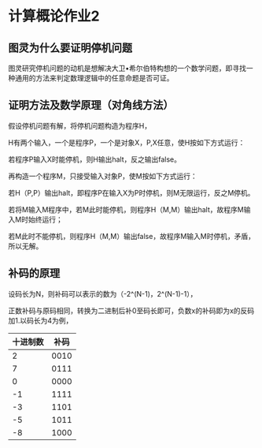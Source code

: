 # 计算概论作业2

## 图灵为什么要证明停机问题

图灵研究停机问题的动机是想解决大卫•希尔伯特构想的一个数学问题，即寻找一种通用的方法来判定数理逻辑中的任意命题是否可证。

## 证明方法及数学原理（对角线方法） 

假设停机问题有解，将停机问题构造为程序H，

H有两个输入，一个是程序P，一个是对象X，P,X任意，使H按如下方式运行：

若程序P输入X时能停机，则H输出halt，反之输出false。

再构造一个程序M，只接受输入对象P，使M按如下方式运行：

若H（P,P）输出halt，即程序P在输入X为P时停机，则M无限运行，反之M停机。

若将M输入M程序中，若M此时能停机，则程序H（M,M）输出halt，故程序M输入M时始终运行；

若M此时不能停机，则程序H（M,M）输出false，故程序M输入M时停机，矛盾，所以无解。

## 补码的原理

设码长为N，则补码可以表示的数为（-2^(N-1)，2^(N-1)-1），

正数补码与原码相同，转换为二进制后补0至码长即可，负数x的补码即为x的反码加1.以码长为4为例，

十进制数|补码
--------|---
2	      |0010
7     |	0111
0     |	0000
-1	  |1111
-3	  |1101
-5	  |1011
-8	  |1000
